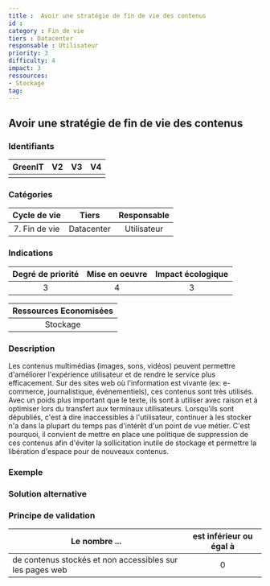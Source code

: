 ```yaml
---
title :  Avoir une stratégie de fin de vie des contenus
id : 
category : Fin de vie
tiers : Datacenter
responsable : Utilisateur
priority: 3
difficulty: 4
impact: 3
ressources:
- Stockage
tag:
---
```


## Avoir une stratégie de fin de vie des contenus

### Identifiants

| GreenIT | V2  | V3  | V4  |
|:-------:|:---:|:---:|:---:|
|         |     |     |     |

### Catégories

| Cycle de vie  |   Tiers    | Responsable |
|:-------------:|:----------:|:-----------:|
| 7. Fin de vie | Datacenter | Utilisateur |

### Indications

| Degré de priorité | Mise en oeuvre | Impact écologique |
|:-----------------:|:--------------:|:-----------------:|
|         3         |       4        |         3         |

|Ressources Economisées                                      |
|:----------------------:|
|        Stockage        |

### Description

Les contenus multimédias (images, sons, vidéos) peuvent permettre d'améliorer l'expérience utilisateur et de rendre le service plus efficacement.
Sur des sites web où l'information est vivante (ex: e-commerce, journalistique, événementiels), ces contenus sont très utilisés.
Avec un poids plus important que le texte, ils sont à utiliser avec raison et à optimiser lors du transfert aux terminaux utilisateurs.
Lorsqu'ils sont dépubliés, c'est à dire inaccessibles à l'utilisateur, continuer à les stocker n'a dans la plupart du temps pas d'intérêt d'un point
de vue métier. C'est pourquoi, il convient de mettre en place une politique de suppression de ces contenus afin d'éviter la sollicitation inutile
de stockage et permettre la libération d'espace pour de nouveaux contenus.

### Exemple



### Solution alternative


### Principe de validation

| Le nombre ...                                            | est inférieur ou égal à |
|----------------------------------------------------------|:-----------------------:|
| de contenus stockés et non accessibles sur les pages web |            0            |
